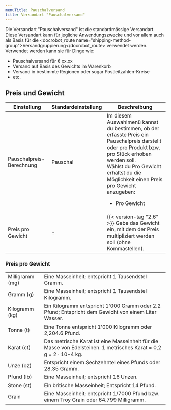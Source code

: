 ```yaml
---
menuTitle: Pauschalversand
title: Versandart "Pauschalversand"
---
```


Die Versandart "Pauschalversand" ist die standardmässige Versandart. Diese Versandart kann für jegliche Anwendungszwecke und vor allem auch als Basis für die <docrobot_route name="shipping-method-group">Versandgruppierung</docrobot_route> verwendet werden. Verwendet werden kann sie für Dinge wie:

* Pauschalversand für € xx.xx
* Versand auf Basis des Gewichts im Warenkorb
* Versand in bestimmte Regionen oder sogar Postleitzahlen-Kreise
* etc.

## Preis und Gewicht

<table>
	<thead>
		<tr>
			<th>Einstellung</th>
			<th>Standardeinstellung</th>
			<th>Beschreibung</th>
		</tr>
	</thead>
	<tbody>
	    <tr>
            <td>Pauschalpreis-Berechnung</td>
            <td>Pauschal</td>
            <td>Im diesem Auswahlmenü kannst du bestimmen, ob der erfasste Preis ein Pauschalpreis darstellt oder pro Produkt bzw. pro Stück erhoben werden soll.
            <br>Wählst du Pro Gewicht erhältst du die Möglichkeit einen Preis pro Gewicht anzugeben:
            <ul>
                <li>Pro Gewicht</li>
            </ul>
            </td>
        </tr>
		<tr>
			<td>Preis pro Gewicht</td>
			<td>-</td>
			<td>
			    {{< version-tag "2.6" >}}
			    Gebe das Gewicht ein, mit dem der Preis multipliziert werden soll (ohne Kommastellen).
			</td>
		</tr>
	</tbody>
</table>

### Preis pro Gewicht
<table>
    <tbody>
        <tr>
            <td>Milligramm (mg)</td>
            <td>Eine Masseinheit; entspricht 1 Tausendstel Gramm.</td>
        </tr>
        <tr>
            <td>Gramm (g)</td>
            <td>Eine Masseinheit; entspricht 1 Tausendstel Kilogramm.</td>
        </tr>
        <tr>
            <td>Kilogramm (kg)</td>
            <td>Ein Kilogramm entspricht 1'000 Gramm oder 2.2 Pfund; Entspricht dem Gewicht von einem Liter Wasser.</td>
        </tr>
        <tr>
            <td>Tonne (t)</td>
            <td>Eine Tonne entspricht 1'000 Kilogramm oder 2,204.6 Pfund.</td>
        </tr>
        <tr>
            <td>Karat (ct)</td>
            <td>Das metrische Karat ist eine Masseinheit für die Masse von Edelsteinen. 1 metrisches Karat = 0,2 g = 2 · 10−4 kg.</td>
        </tr>
        <tr>
            <td>Unze (oz)</td>
            <td>Entspricht einem Sechzehntel eines Pfunds oder 28.35 Gramm.</td>
        </tr>
        <tr>
            <td>Pfund (lb)</td>
            <td>Eine Masseinheit; entspricht 16 Unzen.</td>
        </tr>
        <tr>
            <td>Stone (st)</td>
            <td>Ein britische Masseinheit; Entspricht 14 Pfund.</td>
        </tr>
        <tr>
            <td>Grain</td>
            <td>Eine Masseinheit; entspricht 1/7000 Pfund bzw. einem Troy Grain oder 64.799 Milligramm.</td>
        </tr>
    </tbody>
</table>
